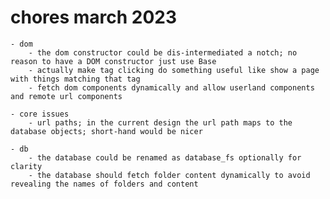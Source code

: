 
# chores march 2023

	- dom
		- the dom constructor could be dis-intermediated a notch; no reason to have a DOM constructor just use Base
		- actually make tag clicking do something useful like show a page with things matching that tag
		- fetch dom components dynamically and allow userland components and remote url components

	- core issues
		- url paths; in the current design the url path maps to the database objects; short-hand would be nicer

	- db
		- the database could be renamed as database_fs optionally for clarity
		- the database should fetch folder content dynamically to avoid revealing the names of folders and content
